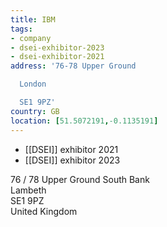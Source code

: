 ```yaml
---
title: IBM
tags:
- company
- dsei-exhibitor-2023
- dsei-exhibitor-2021
address: '76-78 Upper Ground

  London

  SE1 9PZ'
country: GB
location: [51.5072191,-0.1135191]
---
```


- [[DSEI]] exhibitor 2021
- [[DSEI]] exhibitor 2023

76 / 78 Upper Ground South Bank  
Lambeth  
SE1 9PZ  
United Kingdom